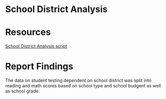 # School District Analysis

# Resources
[School District Analysis script](https://github.com/vzhang90/School_District_Analysis/blob/main/Student_Data_Challenge_Starter_Code.ipynb)

# Report Findings
The data on student testing dependent on school district was split into reading and math scores based on school type and school budgent as well as school grade.  
